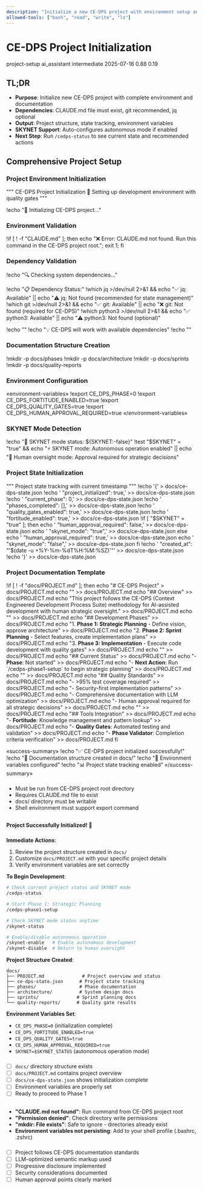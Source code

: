 ```yaml
---
description: "Initialize a new CE-DPS project with environment setup and documentation structure"
allowed-tools: ["bash", "read", "write", "ls"]
---
```


# <context>CE-DPS Project Initialization</context>

<meta>
  <title>CE-DPS Project Initialization</title>
  <type>project-setup</type>
  <audience>ai_assistant</audience>
  <complexity>intermediate</complexity>
  <updated>2025-07-16</updated>
  <mdeval-score>0.88</mdeval-score>
  <token-efficiency>0.19</token-efficiency>
</meta>

## <summary priority="high">TL;DR</summary>
- **Purpose**: Initialize new CE-DPS project with complete environment and documentation
- **Dependencies**: CLAUDE.md file must exist, git recommended, jq optional
- **Output**: Project structure, state tracking, environment variables
- **SKYNET Support**: Auto-configures autonomous mode if enabled
- **Next Step**: Run `/cedps-status` to see current state and recommended actions

<!-- CHUNK-BOUNDARY: setup -->

## <implementation>Comprehensive Project Setup</implementation>

### <method>Project Environment Initialization</method>
"""
CE-DPS Project Initialization
🚀 Setting up development environment with quality gates
"""

!echo "🚀 Initializing CE-DPS project..."

<!-- CHUNK-BOUNDARY: validation -->

### <constraints priority="critical">Environment Validation</constraints>
!if [ ! -f "CLAUDE.md" ]; then echo "❌ Error: CLAUDE.md not found. Run this command in the CE-DPS project root."; exit 1; fi

<!-- CHUNK-BOUNDARY: dependencies -->

### <method>Dependency Validation</method>
!echo "🔍 Checking system dependencies..."

!echo "📋 Dependency Status:"
!which jq >/dev/null 2>&1 && echo "✅ jq: Available" || echo "⚠️  jq: Not found (recommended for state management)"
!which git >/dev/null 2>&1 && echo "✅ git: Available" || echo "❌ git: Not found (required for CE-DPS)"
!which python3 >/dev/null 2>&1 && echo "✅ python3: Available" || echo "⚠️  python3: Not found (optional)"

!echo ""
!echo "💡 CE-DPS will work with available dependencies"
!echo ""

<!-- CHUNK-BOUNDARY: structure -->

### <pattern>Documentation Structure Creation</pattern>
!mkdir -p docs/phases
!mkdir -p docs/architecture
!mkdir -p docs/sprints
!mkdir -p docs/quality-reports

<!-- CHUNK-BOUNDARY: environment -->

### <method>Environment Configuration</method>
«environment-variables»
!export CE_DPS_PHASE=0
!export CE_DPS_FORTITUDE_ENABLED=true
!export CE_DPS_QUALITY_GATES=true
!export CE_DPS_HUMAN_APPROVAL_REQUIRED=true
«/environment-variables»

### <method priority="high">SKYNET Mode Detection</method>
!echo "🤖 SKYNET mode status: ${SKYNET:-false}"
!test "$SKYNET" = "true" && echo "⚡ SKYNET mode: Autonomous operation enabled" || echo "👤 Human oversight mode: Approval required for strategic decisions"

<!-- CHUNK-BOUNDARY: state-file -->

### <pattern>Project State Initialization</pattern>
"""
Project state tracking with current timestamp
"""
!echo '{' > docs/ce-dps-state.json
!echo '  "project_initialized": true,' >> docs/ce-dps-state.json
!echo '  "current_phase": 0,' >> docs/ce-dps-state.json
!echo '  "phases_completed": [],' >> docs/ce-dps-state.json
!echo '  "quality_gates_enabled": true,' >> docs/ce-dps-state.json
!echo '  "fortitude_enabled": true,' >> docs/ce-dps-state.json
!if [ "$SKYNET" = "true" ]; then
    echo '  "human_approval_required": false,' >> docs/ce-dps-state.json
    echo '  "skynet_mode": "true",' >> docs/ce-dps-state.json
else
    echo '  "human_approval_required": true,' >> docs/ce-dps-state.json
    echo '  "skynet_mode": "false",' >> docs/ce-dps-state.json
fi
!echo '  "created_at": "'$(date -u +%Y-%m-%dT%H:%M:%SZ)'"' >> docs/ce-dps-state.json
!echo '}' >> docs/ce-dps-state.json

<!-- CHUNK-BOUNDARY: project-readme -->

### <method>Project Documentation Template</method>
!if [ ! -f "docs/PROJECT.md" ]; then
    echo "# CE-DPS Project" > docs/PROJECT.md
    echo "" >> docs/PROJECT.md
    echo "## Overview" >> docs/PROJECT.md
    echo "This project follows the CE-DPS (Context Engineered Development Process Suite) methodology for AI-assisted development with human strategic oversight." >> docs/PROJECT.md
    echo "" >> docs/PROJECT.md
    echo "## Development Phases" >> docs/PROJECT.md
    echo "1. **Phase 1: Strategic Planning** - Define vision, approve architecture" >> docs/PROJECT.md
    echo "2. **Phase 2: Sprint Planning** - Select features, create implementation plans" >> docs/PROJECT.md
    echo "3. **Phase 3: Implementation** - Execute code development with quality gates" >> docs/PROJECT.md
    echo "" >> docs/PROJECT.md
    echo "## Current Status" >> docs/PROJECT.md
    echo "- **Phase**: Not started" >> docs/PROJECT.md
    echo "- **Next Action**: Run \`/cedps-phase1-setup\` to begin strategic planning" >> docs/PROJECT.md
    echo "" >> docs/PROJECT.md
    echo "## Quality Standards" >> docs/PROJECT.md
    echo "- >95% test coverage required" >> docs/PROJECT.md
    echo "- Security-first implementation patterns" >> docs/PROJECT.md
    echo "- Comprehensive documentation with LLM optimization" >> docs/PROJECT.md
    echo "- Human approval required for all strategic decisions" >> docs/PROJECT.md
    echo "" >> docs/PROJECT.md
    echo "## Tools Integration" >> docs/PROJECT.md
    echo "- **Fortitude**: Knowledge management and pattern lookup" >> docs/PROJECT.md
    echo "- **Quality Gates**: Automated testing and validation" >> docs/PROJECT.md
    echo "- **Phase Validator**: Completion criteria verification" >> docs/PROJECT.md
fi

«success-summary»
!echo "✅ CE-DPS project initialized successfully!"
!echo "📁 Documentation structure created in docs/"
!echo "🔧 Environment variables configured"
!echo "📊 Project state tracking enabled"
«/success-summary»
</implementation>

### <constraints>
- Must be run from CE-DPS project root directory
- Requires CLAUDE.md file to exist
- docs/ directory must be writable
- Shell environment must support export command
</constraints>

## <human-action-required>
**Project Successfully Initialized! 🎉**

### <next-steps>
**Immediate Actions**:
1. Review the project structure created in `docs/`
2. Customize `docs/PROJECT.md` with your specific project details
3. Verify environment variables are set correctly

**To Begin Development**:
```bash
# Check current project status and SKYNET mode
/cedps-status

# Start Phase 1: Strategic Planning
/cedps-phase1-setup

# Check SKYNET mode status anytime
/skynet-status

# Enable/disable autonomous operation
/skynet-enable   # Enable autonomous development
/skynet-disable  # Return to human oversight
```

**Project Structure Created**:
```
docs/
├── PROJECT.md              # Project overview and status
├── ce-dps-state.json      # Project state tracking
├── phases/                # Phase documentation
├── architecture/          # System design docs
├── sprints/              # Sprint planning docs
└── quality-reports/      # Quality gate results
```

**Environment Variables Set**:
- `CE_DPS_PHASE=0` (initialization complete)
- `CE_DPS_FORTITUDE_ENABLED=true`
- `CE_DPS_QUALITY_GATES=true`
- `CE_DPS_HUMAN_APPROVAL_REQUIRED=true`
- `SKYNET=$SKYNET_STATUS` (autonomous operation mode)

### <validation-checklist>
- [ ] `docs/` directory structure exists
- [ ] `docs/PROJECT.md` contains project overview
- [ ] `docs/ce-dps-state.json` shows initialization complete
- [ ] Environment variables are properly set
- [ ] Ready to proceed to Phase 1
</validation-checklist>
</human-action-required>

## <troubleshooting>
### <common-errors>
- **"CLAUDE.md not found"**: Run command from CE-DPS project root
- **"Permission denied"**: Check directory write permissions
- **"mkdir: File exists"**: Safe to ignore - directories already exist
- **Environment variables not persisting**: Add to your shell profile (.bashrc, .zshrc)
</common-errors>

### <quality-validation>
- [ ] Project follows CE-DPS documentation standards
- [ ] LLM-optimized semantic markup used
- [ ] Progressive disclosure implemented
- [ ] Security considerations documented
- [ ] Human approval points clearly marked
</quality-validation>